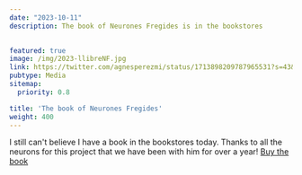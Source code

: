 ```yaml
---
date: "2023-10-11"
description: The book of Neurones Fregides is in the bookstores
 

featured: true
image: /img/2023-llibreNF.jpg
link: https://twitter.com/agnesperezmi/status/1713898209787965531?s=43&t=u89q6xe-SbGJo0hs7ixQgQ
pubtype: Media
sitemap:
  priority: 0.8

title: 'The book of Neurones Fregides'
weight: 400
---
```


I still can't believe I have a book in the bookstores today. Thanks to all the neurons for this project that we have been with him for over a year! [Buy the book](https://www.penguinllibres.com/950811--neurones-fregides)
 
